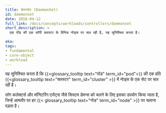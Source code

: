 ```yaml
---
title: डेमनसेट (DaemonSet)
id: daemonset
date: 2018-04-12
full_link: /docs/concepts/workloads/controllers/daemonset
short_description: >
  एक पॉड की एक कॉपी क्लस्टर के विभिन्न नोड्स पर चल रही है, यह सुनिश्चित करता है।

aka: 
tags:
- fundamental
- core-object
- workload
---
```

 यह सुनिश्चित करता है कि {{<glossary_tooltip text="पॉड" term_id="pod">}} की एक प्रति {{<glossary_tooltip text="क्लस्टर" term_id="cluster" >}} में नोड्स के एक सेट पर चल रही है।

<!--more--> 

लॉग कलेक्टर्स और मॉनिटरिंग एजेंट्स जैसे सिस्टम डेमन्स को चलने के लिए इसका उपयोग किया जाता है, जिन्हें आमतौर पर हर {{< glossary_tooltip text="नोड"  term_id="node" >}} पर चलाना पड़ता है।
